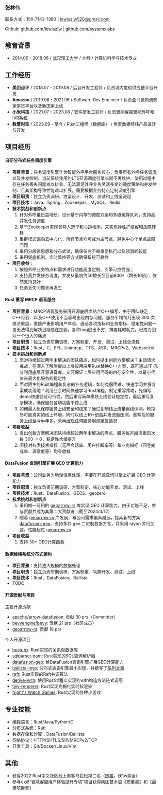 ### 张林伟

联系方式：150-7143-1980 | lewiszlw520@gmail.com

Github: [github.com/lewiszlw](https://github.com/lewiszlw) | [github.com/systemxlabs](https://github.com/systemxlabs)

## 教育背景
- 2014.09 - 2018.06 / [武汉理工大学](https://en.wikipedia.org/wiki/Wuhan_University_of_Technology) / 本科 / 计算机科学与技术专业

## 工作经历
- **美团点评** / 2018.07 - 2019.08 / 后台开发工程师 / 负责境内度假供应链平台开发
- **Amazon** / 2019.08 - 2021.06 / Software Dev Engineer / 负责亚马逊物流商家供货平台以及新国家上线
- **小米科技** / 2021.07 - 2023.08 / 软件研发工程师 / 负责智能客服智能外呼和IVR系统
- **数慧时空** / 2023.09 - 至今 / Rust工程师（数据库） / 负责数据经纬产品设计与开发

## 项目经历

#### 自研分布式任务调度引擎
- **项目背景**：任务调度引擎作为智能外呼平台服务核心，负责所有外呼任务调度以及并发控制。当前系统使用的LTS开源调度引擎长期不再维护、使用过程中存在任务丢失问题难以排查、无法满足外呼业务灵活多变的调度策略和并发控制、且其架构导致性能难以扩展，需要根据业务特点定制调度引擎
- **项目职责**：独立负责调研、方案设计、开发、测试和上线全流程
- **项目技术**：Java、Spring、Zookeeper、MySQL、Redis
- **技术挑战和创新点**
  1. 针对外呼量日益增长，设计基于内存的调度方案和多级缓存队列，支持高并发任务调度
  2. 基于Zookeeper实现领导人选举和心跳检测，来实现弹性扩缩容和故障转移
  3. 集群模式偏向去中心化，所有节点均可成为主节点，避免中心化单点故障问题
  4. 采用分段锁思想和分布式锁，确保任务不被重复执行以及锁消耗较低
  5. 采用兜底机制、实时监控等方式确保系统可靠性
- **项目收益**：
  1. 按照外呼业务特点和需求进行功能高度定制，引擎可控性强；
  2. 支持高并发任务调度，并发从最初约50增长至目前800+（增长16倍），依然支持良好
  3. 任务丢失问题未再发生

#### Rust 重写 MRCP 语音服务
- **项目背景**：MRCP语音服务采用开源底层库结合C++编写，由于团队缺乏C++经验、以及C++使用不当容易出现内存问题，服务平均每月出现 300 次崩溃重启，直接严重影响用户体验、通话各项指标和业务指标，稳定性问题一直无法得到解决且隐隐在加剧，各种bug层出不穷，排查耗时耗力，已成为团队一个很大的痛点
- **项目职责**：独立负责前期调研、方案制定、开发、测试、上线全流程
- **项目技术**：Rust、C、FFI、Unimrcp、TTS、ASR、MRCPv2、Websocket
- **技术挑战和创新点**
  1. 面对持续超过两年未解决的团队痛点，如何提出创新方案解决？主动请求挑战，在深入了解后提出上层应用采用Rust替换C++方案，既可通过FFI充分利用底层开源语音库，又可保证上层应用代码的内存安全性，以最小代价来最大化服务的稳定性
  2. 面对陌生的Rust编程和复杂的业务逻辑，如何克服困难、快速学习并将方案成功落地？利用业余时间快速学习Rust编程，制定重写策略，先编写demo快速验证可行性，然后重写简单模块上线验证稳定性，最后重写复杂模块，确保服务各项功能平稳上线
  3. 如何最大化保障服务上线安全和稳定？通过复制线上流量离线评测，模拟尽可能真实的线上环境，同时以线上10+倍高并发流量压测。重写后的服务上线至今半年多，未再出现任何服务崩溃重启情况
- **项目收益**
  1. 提出创新方案解决团队持续超过两年未解决的痛点，服务每月崩溃重启次数 300 -> 0，稳定性大幅提升
  2. 间接对各类技术指标（无声会话率、用户挂断率等）和业务指标（问卷完成率、满意度等）均有收益

#### DataFusion 查询引擎扩展 GEO 计算能力
- **项目背景**：公司业务为地理信息处理，需要在开源查询引擎上扩展 GEO 计算能力
- **项目职责**：独立负责前期调研、方案制定、核心功能开发、测试、上线
- **项目技术**：Rust、DataFusion、GEOS、geozero
- **技术挑战和创新点**
  1. 采用唯一可用的 [geoarrow-rs] 库实现 GEO 计算能力，由于功能不足，参与贡献并成为其第二大贡献者（截至2024/3/12）
  2. 随着 [geoarrow-rs] 库发展，与公司需求偏离越远，探索新的方案 [datafusion-geo]，支持多种 geo 二进制数据方言，并采用 rayon 并行加速，性能超过 [geoarrow-rs]
- **项目收益**
  1. 支持 30+ GEO计算函数

#### 数据经纬系统分布式架构
- **项目背景**：支持更大规模的数据处理
- **项目职责**：独立负责前期调研、方案制定、功能开发、测试、上线
- **项目技术**：Rust、DataFusion、Ballista
- TODO


#### 开源贡献与项目
主要开源贡献
- [apache/arrow-datafusion](https://github.com/apache/arrow-datafusion/commits?author=lewiszlw): 贡献 30 prs（Committer）
- [bevyengine/bevy](https://github.com/bevyengine/bevy/commits?author=lewiszlw): 贡献 21 prs（社区成员）
- [geoarrow-rs](https://github.com/geoarrow/geoarrow-rs/commits?author=lewiszlw): 贡献 18 prs

个人开源项目
- [bustubx](https://github.com/systemxlabs/bustubx): Rust实现的关系型数据库
- [sqlparser-nom](https://github.com/systemxlabs/sqlparser-nom): Rust实现的SQL查询解析器
- [datafusion-geo](https://github.com/systemxlabs/datafusion-geo): 给DataFusion查询引擎扩展GEO计算能力
- [ballista-mvp](https://github.com/systemxlabs/ballista-mvp): 分布式查询引擎最小实现，并撰写了[系列文章](https://systemxlabs.github.io/blog/ballista-mvp-part1/)
- [raft](https://github.com/systemxlabs/raft): Rust实现的Raft共识算法
- [derive-with](https://github.com/systemxlabs/derive-with): 使用Rust过程宏实现的with构造方法链式调用
- [tiny-renderer](https://github.com/NightsWatchGames/tiny-renderer): Rust实现光栅化实时软渲染
- [Night's Watch Games](https://github.com/NightsWatchGames/): Rust实现的各种小游戏

## 专业技能
- 编程语言：Rust/Java/Python/C
- 分布式系统：Raft
- 数据存储和计算：DataFusion/Ballista
- 网络协议：HTTP(S)/TLS/SIP/MRCPv2/TCP
- 开发工具：Git/Docker/Linux/Vim

## 其他
- 获得2022 Rust中文社区线上黑客马拉松第二名（[链接](https://mp.weixin.qq.com/s/dlNIbZ486syRPlzw7YwC0Q)，获1w奖金）
- 参与小米“智能客服用户体验提升专项”项目获得集团技术委《质量奖》和《最佳项目奖》

[geoarrow-rs]: https://github.com/geoarrow/geoarrow-rs
[datafusion-geo]: https://github.com/systemxlabs/datafusion-geo